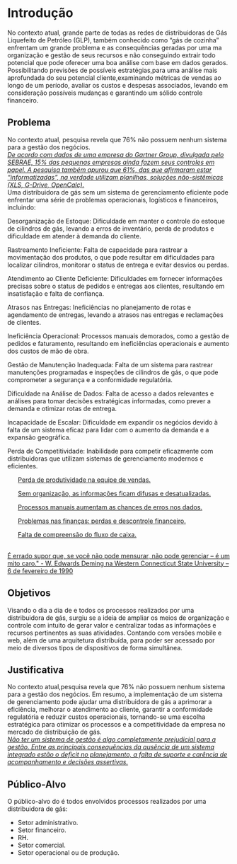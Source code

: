 # Introdução

No contexto atual, grande parte de todas as redes de distribuidoras de Gás Liquefeito de Petróleo (GLP), também conhecido como “gás de cozinha” enfrentam um grande problema e as consequências geradas por uma ma organização e gestão de seus recursos e não conseguindo extrair todo potencial que pode oferecer uma boa análise com base em dados gerados. Possibilitando previsões de possíveis estratégias,para uma análise mais aprofundada do seu potencial cliente,examinando métricas de vendas ao longo de um período, avaliar os custos e despesas associados, levando em consideração possíveis mudanças e garantindo um sólido controle financeiro.

## Problema
No contexto atual, pesquisa revela que 76% não possuem nenhum sistema para a gestão dos negócios.
<br>
<i>
<a href="https://www.capterra.com.br/blog/1108/contabilidade-online">
De acordo com dados de uma empresa do Gartner Group, divulgada pelo SEBRAE, 15% das pequenas empresas ainda fazem seus controles em papel. A pesquisa também apurou que 61%, das que afirmaram estar “informatizadas”, na verdade utilizam planilhas, soluções não-sistêmicas (XLS, G-Drive, OpenCalc).
</a>
</i>
<br>
Uma distribuidora de gás sem um sistema de gerenciamento eficiente pode enfrentar uma série de problemas operacionais, logísticos e financeiros, incluindo:

Desorganização de Estoque: Dificuldade em manter o controle do estoque de cilindros de gás, levando a erros de inventário, perda de produtos e dificuldade em atender à demanda do cliente.

Rastreamento Ineficiente: Falta de capacidade para rastrear a movimentação dos produtos, o que pode resultar em dificuldades para localizar cilindros, monitorar o status de entrega e evitar desvios ou perdas.

Atendimento ao Cliente Deficiente: Dificuldades em fornecer informações precisas sobre o status de pedidos e entregas aos clientes, resultando em insatisfação e falta de confiança.

Atrasos nas Entregas: Ineficiências no planejamento de rotas e agendamento de entregas, levando a atrasos nas entregas e reclamações de clientes.

Ineficiência Operacional: Processos manuais demorados, como a gestão de pedidos e faturamento, resultando em ineficiências operacionais e aumento dos custos de mão de obra.

Gestão de Manutenção Inadequada: Falta de um sistema para rastrear manutenções programadas e inspeções de cilindros de gás, o que pode comprometer a segurança e a conformidade regulatória.

Dificuldade na Análise de Dados: Falta de acesso a dados relevantes e análises para tomar decisões estratégicas informadas, como prever a demanda e otimizar rotas de entrega.

Incapacidade de Escalar: Dificuldade em expandir os negócios devido à falta de um sistema eficaz para lidar com o aumento da demanda e a expansão geográfica.

Perda de Competitividade: Inabilidade para competir eficazmente com distribuidoras que utilizam sistemas de gerenciamento modernos e eficientes.
<br>
<a href ="https://g2tecnologia.com.br/11-problemas-de-nao-ter-um-erp-na-sua-empresa/">
<ol> Perda de produtividade na equipe de vendas.</ol>
<ol>Sem organização, as informações ficam difusas e desatualizadas.</ol>
<ol>Processos manuais aumentam as chances de erros nos dados.</ol>
<ol>Problemas nas finanças: perdas e descontrole financeiro.</ol>
<ol>Falta de compreensão do fluxo de caixa.</ol>
</a>
<br>
<a href="https://jorgeaudy.com/2016/01/27/william-edwards-deming-1900-1993/">É errado supor que, se você não pode mensurar, não pode gerenciar – é um mito caro." - W. Edwards Deming na Western Connecticut State University – 6 de fevereiro de 1990 </a>

## Objetivos

Visando o dia a dia de e todos os processos realizados por uma distribuidora de gás, surgiu se a ideia de ampliar os meios de organização e controle com intuito de gerar valor e centralizar todas as informações e recursos pertinentes as suas atividades. Contando com versões mobile e web, além de uma arquitetura distribuída, para poder ser acessado por meio de diversos tipos de dispositivos de forma simultânea.

## Justificativa
No contexto atual,pesquisa revela que 76% não possuem nenhum sistema para a gestão dos negócios.
Em resumo, a implementação de um sistema de gerenciamento pode ajudar uma distribuidora de gás a aprimorar a eficiência, melhorar o atendimento ao cliente, garantir a conformidade regulatória e reduzir custos operacionais, tornando-se uma escolha estratégica para otimizar os processos e a competitividade da empresa no mercado de distribuição de gás.
<br>
<i>
<a href ="https://www.xpert.com.br/nao-ter-um-sistema-prejudica-a-sua-gestao/#:~:text=N%C3%A3o%20ter%20um%20sistema%20de%20gest%C3%A3o%20%C3%A9%20algo%20completamente%20prejudicial,de%20acompanhamento%20e%20decis%C3%B5es%20assertivas.">Não ter um sistema de gestão é algo completamente prejudicial para a gestão.
Entre as principais consequências da ausência de um sistema integrado estão o deficit no planejamento, a falta de suporte e carência de acompanhamento e decisões assertivas.</a>
</i>
 

## Público-Alvo
O público-alvo do é todos envolvidos processos realizados por uma distribuidora de gás:

* Setor administrativo.
* Setor financeiro.
* RH.
* Setor comercial.
* Setor operacional ou de produção.
